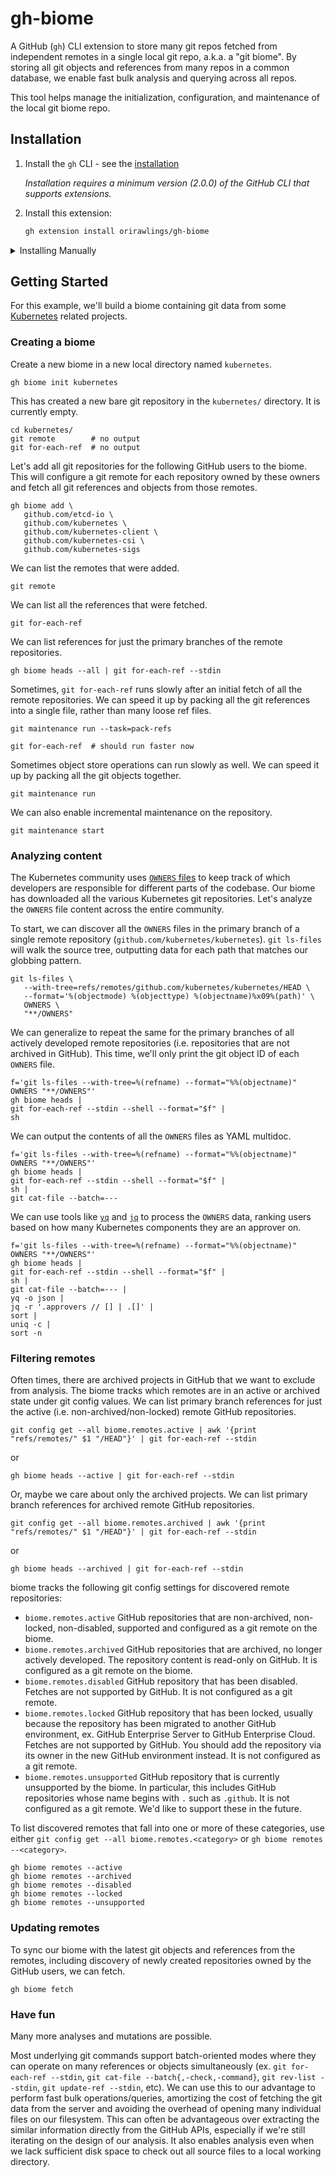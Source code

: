 # gh-biome

A GitHub (`gh`) CLI extension to store many git repos fetched from independent remotes in a single local git repo, a.k.a. a "git biome". By storing all git objects and references from many repos in a common database, we enable fast bulk analysis and querying across all repos.

This tool helps manage the initialization, configuration, and maintenance of the local git biome repo.


## Installation

1. Install the `gh` CLI - see the [installation](https://github.com/cli/cli#installation)

   _Installation requires a minimum version (2.0.0) of the GitHub CLI that supports extensions._

2. Install this extension:

   ```sh
   gh extension install orirawlings/gh-biome
   ```

<details>
   <summary>Installing Manually</summary>

> If you want to install this extension **manually**, follow these steps:

1. Clone the repo

   ```shell
   # git
   git clone https://github.com/orirawlings/gh-biome
   ```

   ```shell
   # GitHub CLI
   gh repo clone orirawlings/gh-biome
   ```

2. Cd into it

   ```bash
   cd gh-biome
   ```

3. Build it

   ```bash
   go build
   ```

4. Install it locally
   ```bash
   gh extension install .
   ```
   </details>

## Getting Started

For this example, we'll build a biome containing git data from some [Kubernetes](https://kubernetes.io/) related projects.

### Creating a biome

Create a new biome in a new local directory named `kubernetes`.

```
gh biome init kubernetes
```

This has created a new bare git repository in the `kubernetes/` directory. It is currently empty.

```
cd kubernetes/
git remote        # no output
git for-each-ref  # no output
```

Let's add all git repositories for the following GitHub users to the biome. This will configure a git remote for each repository owned by these owners and fetch all git references and objects from those remotes.

```
gh biome add \
   github.com/etcd-io \
   github.com/kubernetes \
   github.com/kubernetes-client \
   github.com/kubernetes-csi \
   github.com/kubernetes-sigs
```

We can list the remotes that were added.

```
git remote
```

We can list all the references that were fetched.

```
git for-each-ref
```

We can list references for just the primary branches of the remote repositories.

```
gh biome heads --all | git for-each-ref --stdin
```

Sometimes, `git for-each-ref` runs slowly after an initial fetch of all the remote repositories. We can speed it up by packing all the git references into a single file, rather than many loose ref files.

```
git maintenance run --task=pack-refs

git for-each-ref  # should run faster now
```

Sometimes object store operations can run slowly as well. We can speed it up by packing all the git objects together.

```
git maintenance run
```

We can also enable incremental maintenance on the repository.

```
git maintenance start
```

### Analyzing content

The Kubernetes community uses [`OWNERS` files](https://www.kubernetes.dev/docs/guide/owners/) to keep track of which developers are responsible for different parts of the codebase. Our biome has downloaded all the various Kubernetes git repositories. Let's analyze the `OWNERS` file content across the entire community.

To start, we can discover all the `OWNERS` files in the primary branch of a single remote repository (`github.com/kubernetes/kubernetes`). `git ls-files` will walk the source tree, outputting data for each path that matches our globbing pattern.

```
git ls-files \
   --with-tree=refs/remotes/github.com/kubernetes/kubernetes/HEAD \
   --format='%(objectmode) %(objecttype) %(objectname)%x09%(path)' \
   OWNERS \
   "**/OWNERS"
```

We can generalize to repeat the same for the primary branches of all actively developed remote repositories (i.e. repositories that are not archived in GitHub). This time, we'll only print the git object ID of each `OWNERS` file.

```
f='git ls-files --with-tree=%(refname) --format="%%(objectname)" OWNERS "**/OWNERS"'
gh biome heads |
git for-each-ref --stdin --shell --format="$f" |
sh
```

We can output the contents of all the `OWNERS` files as YAML multidoc.

```
f='git ls-files --with-tree=%(refname) --format="%%(objectname)" OWNERS "**/OWNERS"'
gh biome heads |
git for-each-ref --stdin --shell --format="$f" |
sh |
git cat-file --batch=---
```

We can use tools like [`yq`](https://github.com/mikefarah/yq) and [`jq`](https://jqlang.github.io/jq/) to process the `OWNERS` data, ranking users based on how many Kubernetes components they are an approver on.

```
f='git ls-files --with-tree=%(refname) --format="%%(objectname)" OWNERS "**/OWNERS"'
gh biome heads |
git for-each-ref --stdin --shell --format="$f" |
sh |
git cat-file --batch=--- |
yq -o json |
jq -r '.approvers // [] | .[]' |
sort |
uniq -c |
sort -n
```

### Filtering remotes

Often times, there are archived projects in GitHub that we want to exclude from analysis. The biome tracks which remotes are in an active or archived state under git config values. We can list primary branch references for just the active (i.e. non-archived/non-locked) remote GitHub repositories.

```
git config get --all biome.remotes.active | awk '{print "refs/remotes/" $1 "/HEAD"}' | git for-each-ref --stdin
```
or
```
gh biome heads --active | git for-each-ref --stdin
```

Or, maybe we care about only the archived projects. We can list primary branch references for archived remote GitHub repositories.

```
git config get --all biome.remotes.archived | awk '{print "refs/remotes/" $1 "/HEAD"}' | git for-each-ref --stdin
```
or
```
gh biome heads --archived | git for-each-ref --stdin
```

biome tracks the following git config settings for discovered remote repositories:

- `biome.remotes.active` GitHub repositories that are non-archived, non-locked, non-disabled, supported and configured as a git remote on the biome.
- `biome.remotes.archived` GitHub repositories that are archived, no longer actively developed. The repository content is read-only on GitHub. It is configured as a git remote on the biome.
- `biome.remotes.disabled` GitHub repository that has been disabled. Fetches are not supported by GitHub. It is not configured as a git remote.
- `biome.remotes.locked` GitHub repository that has been locked, usually because the repository has been migrated to another GitHub environment, ex. GitHub Enterprise Server to GitHub Enterprise Cloud. Fetches are not supported by GitHub. You should add the repository via its owner in the new GitHub environment instead. It is not configured as a git remote.
- `biome.remotes.unsupported` GitHub repository that is currently unsupported by the biome. In particular, this includes GitHub repositories whose name begins with `.` such as `.github`. It is not configured as a git remote. We'd like to support these in the future.

To list discovered remotes that fall into one or more of these categories, use either `git config get --all biome.remotes.<category>` or `gh biome remotes --<category>`.

```
gh biome remotes --active
gh biome remotes --archived
gh biome remotes --disabled
gh biome remotes --locked
gh biome remotes --unsupported
```

### Updating remotes

To sync our biome with the latest git objects and references from the remotes, including discovery of newly created repositories owned by the GitHub users, we can fetch.

```
gh biome fetch
```

### Have fun

Many more analyses and mutations are possible.

Most underlying git commands support batch-oriented modes where they can operate on many references or objects simultaneously (ex. `git for-each-ref --stdin`, `git cat-file --batch{,-check,-command}`, `git rev-list --stdin`, `git update-ref --stdin`, etc). We can use this to our advantage to perform fast bulk operations/queries, amortizing the cost of fetching the git data from the server and avoiding the overhead of opening many individual files on our filesystem. This can often be advantageous over extracting the similar information directly from the GitHub APIs, especially if we're still iterating on the design of our analysis. It also enables analysis even when we lack sufficient disk space to check out all source files to a local working directory.
